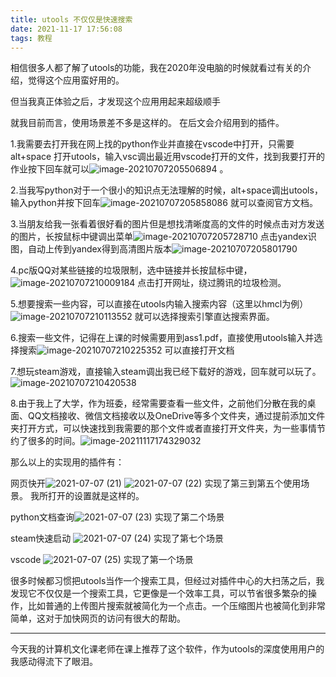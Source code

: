 ```yaml
---
title: utools 不仅仅是快速搜索
date: 2021-11-17 17:56:08
tags: 教程
---
```




相信很多人都了解了utools的功能，我在2020年没电脑的时候就看过有关的介绍，觉得这个应用蛮好用的。

但当我真正体验之后，才发现这个应用用起来超级顺手

<!--more-->

就我目前而言，使用场景差不多是这样的。 在后文会介绍用到的插件。

1.我需要去打开我在网上找的python作业并直接在vscode中打开，只需要 alt+space 打开utools，输入vsc调出最近用vscode打开的文件，找到我要打开的作业按下回车就可以![image-20210707205506894](/photos/image-20210707205506894.png) 。

2.当我写python对于一个很小的知识点无法理解的时候，alt+space调出utools，输入python并按下回车![image-20210707205858086](/photos/image-20210707205858086.png) 就可以查阅官方文档。

3.当朋友给我一张看着很好看的图片但是想找清晰度高的文件的时候点击对方发送的图片，长按鼠标中键调出菜单![image-20210707205728710](/photos/image-20210707205728710.png) 点击yandex识图，自动上传到yandex得到高清图片版本![image-20210707205801790](/photos/image-20210707205801790.png)

4.pc版QQ对某些链接的垃圾限制，选中链接并长按鼠标中键，![image-20210707210009184](/photos/image-20210707210009184.png) 点击打开网址，绕过腾讯的垃圾检测。

5.想要搜索一些内容，可以直接在utools内输入搜索内容（这里以hmcl为例）![image-20210707210113552](/photos/image-20210707210113552.png) 就可以选择搜索引擎直达搜索界面。

6.搜索一些文件，记得在上课的时候需要用到ass1.pdf，直接使用utools输入并选择搜索![image-20210707210225352](/photos/image-20210707210225352.png) 可以直接打开文档

7.想玩steam游戏，直接输入steam调出我已经下载好的游戏，回车就可以玩了。![image-20210707210420538](/photos/image-20210707210420538.png)

8.由于我上了大学，作为班委，经常需要查看一些文件，之前他们分散在我的桌面、QQ文档接收、微信文档接收以及OneDrive等多个文件夹，通过提前添加文件夹打开方式，可以快速找到我需要的那个文件或者直接打开文件夹，为一些事情节约了很多的时间。![image-20211117174329032](/photos/image-20211117174329032.png)

那么以上的实现用的插件有：

网页快开![2021-07-07 (21)](/photos/2021-07-07%20(21).png) ![2021-07-07 (22)](/photos/2021-07-07%20(22).png)   实现了第三到第五个使用场景。 我所打开的设置就是这样的。

python文档查询![2021-07-07 (23)](/photos/2021-07-07%20(23).png) 实现了第二个场景

steam快速启动 ![2021-07-07 (24)](/photos/2021-07-07%20(24).png) 实现了第七个场景

vscode ![2021-07-07 (25)](/photos/2021-07-07%20(25).png) 实现了第一个场景



很多时候都习惯把utools当作一个搜索工具，但经过对插件中心的大扫荡之后，我发现它不仅仅是一个搜索工具，它更像是一个效率工具，可以节省很多繁杂的操作，比如普通的上传图片搜索就被简化为一个点击。一个压缩图片也被简化到非常简单，这对于加快网页的访问有很大的帮助。

------

今天我的计算机文化课老师在课上推荐了这个软件，作为utools的深度使用用户的我感动得流下了眼泪。
